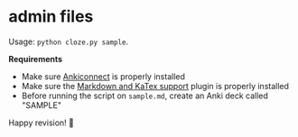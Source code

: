 # admin files

Usage: `python cloze.py sample`.

**Requirements**
- Make sure [Ankiconnect](https://ankiweb.net/shared/info/2055492159) is properly installed
- Make sure the [Markdown and KaTex support](https://ankiweb.net/shared/info/1087328706) plugin is properly installed
- Before running the script on `sample.md`, create an Anki deck called "SAMPLE"

Happy revision! 🥳
